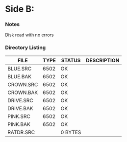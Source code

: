 # Side B: 

### Notes

Disk read with no errors

### Directory Listing

| FILE         | TYPE | STATUS   | DESCRIPTION |
|--------------|------|----------|---|
| BLUE.SRC     | 6502 | OK       |
| BLUE.BAK     | 6502 | OK       |
| CROWN.SRC    | 6502 | OK       |
| CROWN.BAK    | 6502 | OK       |
| DRIVE.SRC    | 6502 | OK       |
| DRIVE.BAK    | 6502 | OK       |
| PINK.SRC     | 6502 | OK       |
| PINK.BAK     | 6502 | OK       |
| RATDR.SRC    |      | 0 BYTES  |
